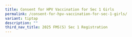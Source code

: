 ```yaml
---
title: Consent for HPV Vaccination for Sec 1 Girls
permalink: /consent-for-hpv-vaccination-for-sec-1-girls/
variant: tiptap
description: ""
third_nav_title: 2025 FMS(S) Sec 1 Registration
---
```

